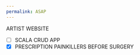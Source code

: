 ```yaml
---
permalink: ASAP
---
```

ARTIST WEBSITE
- [ ] SCALA CRUD APP 
- [x] PRESCRIPTION PAINKILLERS BEFORE SURGERY